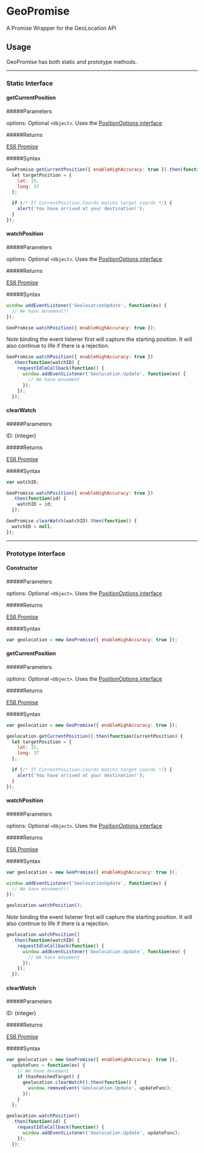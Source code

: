 # GeoPromise
A Promise Wrapper for the GeoLocation API

## Usage

GeoPromise has both static and prototype methods.
- - -
### Static Interface

#### getCurrentPosition

#####Parameters

options: Optional `<Object>`. Uses the [PositionOptions interface](https://developer.mozilla.org/en-US/docs/Web/API/PositionOptions)

#####Returns

[ES6 Promise](https://developer.mozilla.org/en-US/docs/Web/JavaScript/Reference/Global_Objects/Promise)

#####Syntax
```javascript
GeoPromise.getCurrentPosition({ enableHighAccuracy: true }).then(function(CurrentPosition) {
  let targetPosition = {
    lat: 15,
    long: 37
  };

  if (/* If CurrentPosition.Coords matchs target coords */) {
    alert('You have arrived at your destination!');
  }
});
```

#### watchPosition

#####Parameters

options: Optional `<Object>`. Uses the [PositionOptions interface](https://developer.mozilla.org/en-US/docs/Web/API/PositionOptions)

#####Returns

[ES6 Promise](https://developer.mozilla.org/en-US/docs/Web/JavaScript/Reference/Global_Objects/Promise)

#####Syntax
```javascript
window.addEventListener('GeolocationUpdate', function(ev) {
  // We have movement!!
});

GeoPromise.watchPosition({ enableHighAccuracy: true });
```

*Note* binding the event listener first will capture the starting position. It will also continue to life if there is a rejection.

```javascript
GeoPromise.watchPosition({ enableHighAccuracy: true })
  .then(function(watchID) {
    requestIdleCallback(function() {
      window.addEventListener('Geolocation.Update', function(ev) {
        // We have movement
      });
    });
  });

  ```
#### clearWatch

#####Parameters

ID: (integer)

#####Returns

[ES6 Promise](https://developer.mozilla.org/en-US/docs/Web/JavaScript/Reference/Global_Objects/Promise)

#####Syntax
```javascript
var watchID;

GeoPromise.watchPosition({ enableHighAccuracy: true })
  .then(function(id) {
    watchID = id;
  });

GeoPromise.clearWatch(watchID).then(function() {
  watchID = null;
});
```
- - -
### Prototype Interface

#### Constructor

#####Parameters

options: Optional `<Object>`. Uses the [PositionOptions interface](https://developer.mozilla.org/en-US/docs/Web/API/PositionOptions)

#####Returns

[ES6 Promise](https://developer.mozilla.org/en-US/docs/Web/JavaScript/Reference/Global_Objects/Promise)

#####Syntax
```javascript
var geolocation = new GeoPromise({ enableHighAccuracy: true });
```

#### getCurrentPosition

#####Parameters

options: Optional `<Object>`. Uses the [PositionOptions interface](https://developer.mozilla.org/en-US/docs/Web/API/PositionOptions)

#####Returns

[ES6 Promise](https://developer.mozilla.org/en-US/docs/Web/JavaScript/Reference/Global_Objects/Promise)

#####Syntax
```javascript
var geolocation = new GeoPromise({ enableHighAccuracy: true });

geolocation.getCurrentPosition().then(function(CurrentPosition) {
  let targetPosition = {
    lat: 15,
    long: 37
  };

  if (/* If CurrentPosition.Coords matchs target coords */) {
    alert('You have arrived at your destination!');
  }
});
```

#### watchPosition

#####Parameters

options: Optional `<Object>`. Uses the [PositionOptions interface](https://developer.mozilla.org/en-US/docs/Web/API/PositionOptions)

#####Returns

[ES6 Promise](https://developer.mozilla.org/en-US/docs/Web/JavaScript/Reference/Global_Objects/Promise)

#####Syntax
```javascript
var geolocation = new GeoPromise({ enableHighAccuracy: true });

window.addEventListener('GeolocationUpdate', function(ev) {
  // We have movement!!
});

geolocation.watchPosition();
```

*Note* binding the event listener first will capture the starting position. It will also continue to life if there is a rejection.

```javascript
geolocation.watchPosition()
  .then(function(watchID) {
    requestIdleCallback(function() {
      window.addEventListener('Geolocation.Update', function(ev) {
        // We have movement
      });
    });
  });

  ```
#### clearWatch

#####Parameters

ID: (integer)

#####Returns

[ES6 Promise](https://developer.mozilla.org/en-US/docs/Web/JavaScript/Reference/Global_Objects/Promise)

#####Syntax
```javascript
var geolocation = new GeoPromise({ enableHighAccuracy: true }),
  updateFunc = function(ev) {
    // We have movement
    if (hasReachedTarget) {
      geolocation.clearWatch().then(function() {
        window.removeEvent('Geolocation.Update', updateFunc);
      });
    }
  };

geolocation.watchPosition()
  .then(function(id) {
    requestIdleCallback(function() {
      window.addEventListener('Geolocation.Update', updateFunc);
    });
  });
```

